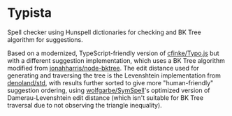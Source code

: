 # Typista

Spell checker using Hunspell dictionaries for checking and BK Tree algorithm for suggestions.

Based on a modernized, TypeScript-friendly version of [cfinke/Typo.js](https://github.com/cfinke/Typo.js) but with a different suggestion implementation, which uses a BK Tree algorithm modified from [jonahharris/node-bktree](https://github.com/jonahharris/node-bktree). The edit distance used for generating and traversing the tree is the Levenshtein implementation from [denoland/std](https://github.com/denoland/std), with results further sorted to give more "human-friendly" suggestion ordering, using [wolfgarbe/SymSpell](https://github.com/wolfgarbe/SymSpell)'s optimized version of Damerau-Levenshtein edit distance (which isn't suitable for BK Tree traversal due to not observing the triangle inequality). 
